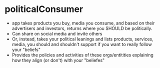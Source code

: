 # politicalConsumer
* app takes products you buy, media you consume, and based on their advertisers and investors, returns where you SHOULD be politically.
* Can share on social media and invite others
* Or, instead, takes your political leanings and lists products, services, media, you should and shouldn't support if you want to really follow your "beliefs"
* Provides the policies and activities of these orgs/entitities explaining how they align (or don't) with your "beliefes"
